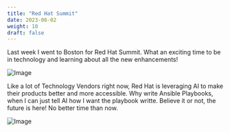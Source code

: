 ```yaml
---
title: "Red Hat Summit"
date: 2023-06-02
weight: 10
draft: false
---
```


Last week I went to Boston for Red Hat Summit.  What an exciting time to be in technology and learning about all the new enhancements!  

![Image](../../images/summit.jpg)


Like a lot of Technology Vendors right now, Red Hat is leveraging AI to make their products better and more accessible.  Why write Ansible Playbooks, when I can just tell AI how I want the playbook writte.  Believe it or not, the future is here!  No better time than now.

![Image](../../images/ansible_lightspeed.jpg)
